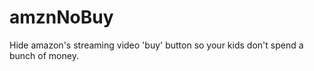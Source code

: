 amznNoBuy
=========

Hide amazon's streaming video 'buy' button so your kids don't spend a bunch of money.
